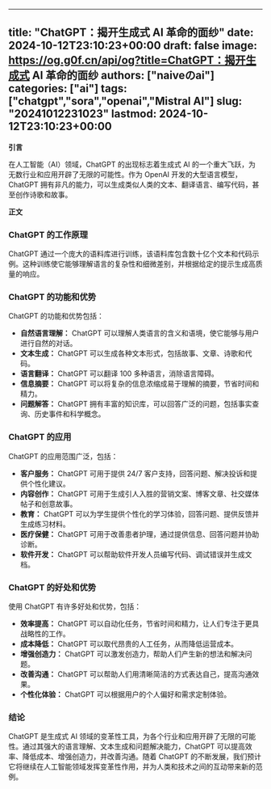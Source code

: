 
---
title: "ChatGPT：揭开生成式 AI 革命的面纱"
date: 2024-10-12T23:10:23+00:00
draft: false
image: https://og.g0f.cn/api/og?title=ChatGPT：揭开生成式 AI 革命的面纱
authors: ["naiveのai"]
categories: ["ai"]
tags: ["chatgpt","sora","openai","Mistral AI"]
slug: "20241012231023"
lastmod: 2024-10-12T23:10:23+00:00
---
**引言**

在人工智能（AI）领域，ChatGPT 的出现标志着生成式 AI 的一个重大飞跃，为无数行业和应用开辟了无限的可能性。作为 OpenAI 开发的大型语言模型，ChatGPT 拥有非凡的能力，可以生成类似人类的文本、翻译语言、编写代码，甚至创作诗歌和故事。

**正文**

### ChatGPT 的工作原理

ChatGPT 通过一个庞大的语料库进行训练，该语料库包含数十亿个文本和代码示例。这种训练使它能够理解语言的复杂性和细微差别，并根据给定的提示生成高质量的响应。

### ChatGPT 的功能和优势

ChatGPT 的功能和优势包括：

- **自然语言理解：** ChatGPT 可以理解人类语言的含义和语境，使它能够与用户进行自然的对话。
- **文本生成：** ChatGPT 可以生成各种文本形式，包括故事、文章、诗歌和代码。
- **语言翻译：** ChatGPT 可以翻译 100 多种语言，消除语言障碍。
- **信息摘要：** ChatGPT 可以将复杂的信息浓缩成易于理解的摘要，节省时间和精力。
- **问题解答：** ChatGPT 拥有丰富的知识库，可以回答广泛的问题，包括事实查询、历史事件和科学概念。

### ChatGPT 的应用

ChatGPT 的应用范围广泛，包括：

- **客户服务：** ChatGPT 可用于提供 24/7 客户支持，回答问题、解决投诉和提供个性化建议。
- **内容创作：** ChatGPT 可用于生成引人入胜的营销文案、博客文章、社交媒体帖子和创意故事。
- **教育：** ChatGPT 可以为学生提供个性化的学习体验，回答问题、提供反馈并生成练习材料。
- **医疗保健：** ChatGPT 可用于改善患者护理，通过提供信息、回答问题并协助诊断。
- **软件开发：** ChatGPT 可以帮助软件开发人员编写代码、调试错误并生成文档。

### ChatGPT 的好处和优势

使用 ChatGPT 有许多好处和优势，包括：

- **效率提高：** ChatGPT 可以自动化任务，节省时间和精力，让人们专注于更具战略性的工作。
- **成本降低：** ChatGPT 可以取代昂贵的人工任务，从而降低运营成本。
- **增强创造力：** ChatGPT 可以激发创造力，帮助人们产生新的想法和解决问题。
- **改善沟通：** ChatGPT 可以帮助人们用清晰简洁的方式表达自己，提高沟通效果。
- **个性化体验：** ChatGPT 可以根据用户的个人偏好和需求定制体验。

### 结论

ChatGPT 是生成式 AI 领域的变革性工具，为各个行业和应用开辟了无限的可能性。通过其强大的语言理解、文本生成和问题解决能力，ChatGPT 可以提高效率、降低成本、增强创造力，并改善沟通。随着 ChatGPT 的不断发展，我们预计它将继续在人工智能领域发挥变革性作用，并为人类和技术之间的互动带来新的范例。